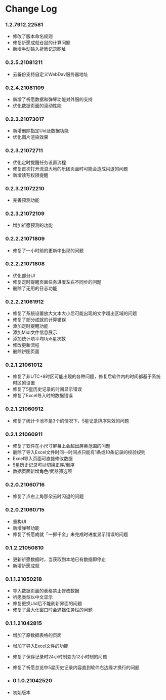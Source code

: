 # Change Log

### 1.2.7912.22581

- 修改了版本命名规则
- 修复祈愿成就仓鼠的计算问题
- 新增手动输入祈愿记录网址

### 0.2.5.21081211

- 云备份支持自定义WebDav服务器地址

### 0.2.4.21081109

- 新增了祈愿数据和弹琴功能对外服的支持
- 优化数据页面的滚动性能

### 0.2.3.21073017

- 新增删除指定Uid及数据功能
- 优化图片渲染效果

### 0.2.3.21072711

- 优化定时提醒任务设置流程
- 修复首次打开流浪大地的乐团页面时可能会造成闪退的问题
- 新增读写权限提醒

### 0.2.3.21072210

- 完善预测功能

### 0.2.3.21072109

- 增加祈愿预测的功能

### 0.2.2.21071809

- 修复了一小时前的更新中出现的问题

### 0.2.2.21071808

- 优化部分UI
- 修复定时提醒页面任务进度左右不同步的问题
- 删除了无用的日志功能

### 0.2.2.21061912

- 修复了系统设置放大文本大小后可能出现的文字超出区域的问题
- 修复了部分成就的计算错误
- 添加定时提醒功能
- 添加Midi文件信息展示
- 添加统计项平均Up5星次数
- 修改更新流程
- 删除饼图页面

### 0.2.1.21061012

- 修复了非UTC+8时区可能出现的各种问题，修复后软件内的时间都基于系统时区的设置
- 修复了5星历史记录的时间显示错误
- 修复了Excel导入时的数据错误

### 0.2.1.21060912
- 修复了统计卡池不是3个的情况下，5星记录排序失效的问题

### 0.2.1.21060911

- 修复了软件在小尺寸屏幕上会超出屏幕范围的问题
- 删除了导入Excel文件时同一时间点只能有1条或10条记录的校验规则
- Excel导入页面可直接修改数据
- 5星历史记录可以切换正序/倒序
- 数据页面新增角色/武器筛选项

### 0.2.0.21060716

- 修复了点右上角那朵云时闪退的问题

### 0.2.0.21060715

- 重构UI
- 新增弹琴功能
- 修复了祈愿成就「一掷千金」未完成时进度显示错误的问题

### 0.1.2.21050810

- 更新祈愿数据时，当获取到本地已有数据即停止
- 新增祈愿成就

### 0.1.1.21050218

- 导入数据页面的表格禁止修改数据
- 祈愿类型以中文显示
- 修复更换Uid后不能刷新界面的问题
- 修复了最大化窗口时会遮挡任务栏的问题

### 0.1.1.21042815

- 增加了原数据表格的页面
- 增加了导入Excel文件的功能
- 修复了保存记录时24小时制变为12小时制的问题
- 修复了祈愿总览中5星历史记录内容直到软件右边缘才换行的问题

- ### 0.1.0.21042520

- 初始版本